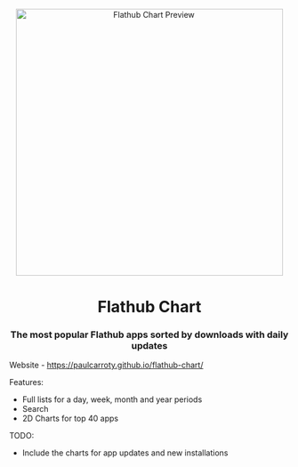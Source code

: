 <div id="logo" align="center">
    <br />
    <img src="https://repository-images.githubusercontent.com/140273255/b28cf5b6-3e0c-4849-8274-96bfd84a784f" alt="Flathub Chart Preview" width="480"/>
    <h1>Flathub Chart</h1>
    <h3>The most popular Flathub apps sorted by downloads with daily updates
</h3>
</div>




Website - https://paulcarroty.github.io/flathub-chart/

Features:

- Full lists for a day, week, month and year periods
- Search
- 2D Charts for top 40 apps

TODO:

- Include the charts for app updates and new installations
